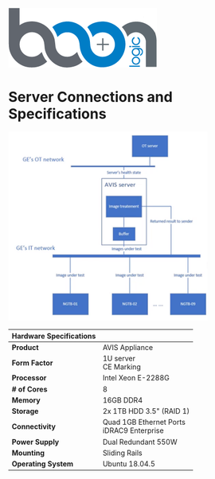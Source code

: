 ![Boon Logic](../images/BoonLogic.png)

# Server Connections and Specifications
<img src="../images/server-connection-urs.png" alt="URS diagram" width="400">
<br/>

| Hardware Specifications |  |  
| :--- | :--- |
| **Product** | AVIS Appliance |
| **Form Factor** | 1U server <br> CE Marking |
| **Processor** | Intel Xeon E-2288G |
| **# of Cores** | 8 |
| **Memory** | 16GB DDR4 |
| **Storage** | 2x 1TB HDD 3.5" (RAID 1) |
| **Connectivity** | Quad 1GB Ethernet Ports <br>iDRAC9 Enterprise |
| **Power Supply** | Dual Redundant 550W |
| **Mounting** | Sliding Rails |
| **Operating System** | Ubuntu 18.04.5 |
